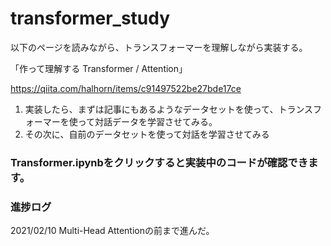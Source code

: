 # transformer_study

以下のページを読みながら、トランスフォーマーを理解しながら実装する。

「作って理解する Transformer / Attention」

https://qiita.com/halhorn/items/c91497522be27bde17ce

1. 実装したら、まずは記事にもあるようなデータセットを使って、トランスフォーマーを使って対話データを学習させてみる。
2. その次に、自前のデータセットを使って対話を学習させてみる

### Transformer.ipynbをクリックすると実装中のコードが確認できます。

### 進捗ログ
2021/02/10
Multi-Head Attentionの前まで進んだ。
